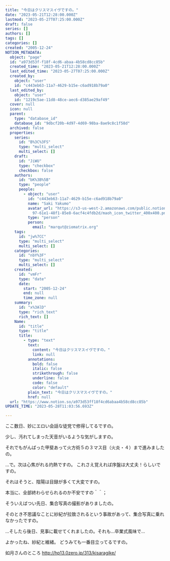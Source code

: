 ```yaml
---
title: "今日はクリスマスイヴですの。"
date: "2023-05-21T12:28:00.000Z"
lastmod: "2023-05-27T07:25:00.000Z"
draft: false
series: []
authors: []
tags: []
categories: []
created: "2005-12-24"
NOTION_METADATA:
  object: "page"
  id: "a973d53f-f18f-4cd6-abaa-4b58cd8cc85b"
  created_time: "2023-05-21T12:28:00.000Z"
  last_edited_time: "2023-05-27T07:25:00.000Z"
  created_by:
    object: "user"
    id: "c443eb63-11a7-4629-b15e-c6ad918b79a0"
  last_edited_by:
    object: "user"
    id: "1219c5ae-11d8-48ce-aec6-d385ae29af49"
  cover: null
  icon: null
  parent:
    type: "database_id"
    database_id: "9dbcf20b-4d97-4d69-98ba-8ae9c8c1f58d"
  archived: false
  properties:
    series:
      id: "B%3C%3FS"
      type: "multi_select"
      multi_select: []
    draft:
      id: "JiWU"
      type: "checkbox"
      checkbox: false
    authors:
      id: "bK%3B%5B"
      type: "people"
      people:
        - object: "user"
          id: "c443eb63-11a7-4629-b15e-c6ad918b79a0"
          name: "Saki Yakumo"
          avatar_url: "https://s3-us-west-2.amazonaws.com/public.notion-static.com/3ad1c4\
            97-61e1-48f1-85e8-6acf4c4fdb2d/maoh_icon_twitter_400x400.png"
          type: "person"
          person:
            email: "marqut@ziomatrix.org"
    tags:
      id: "jw%7CC"
      type: "multi_select"
      multi_select: []
    categories:
      id: "nbY%3F"
      type: "multi_select"
      multi_select: []
    created:
      id: "vmFr"
      type: "date"
      date:
        start: "2005-12-24"
        end: null
        time_zone: null
    summary:
      id: "x%3AlD"
      type: "rich_text"
      rich_text: []
    Name:
      id: "title"
      type: "title"
      title:
        - type: "text"
          text:
            content: "今日はクリスマスイヴですの。"
            link: null
          annotations:
            bold: false
            italic: false
            strikethrough: false
            underline: false
            code: false
            color: "default"
          plain_text: "今日はクリスマスイヴですの。"
          href: null
  url: "https://www.notion.so/a973d53ff18f4cd6abaa4b58cd8cc85b"
UPDATE_TIME: "2023-05-28T11:03:56.693Z"

---
```

<link rel="stylesheet" href="https://cdn.jsdelivr.net/npm/katex@0.16.2/dist/katex.min.css" integrity="sha384-bYdxxUwYipFNohQlHt0bjN/LCpueqWz13HufFEV1SUatKs1cm4L6fFgCi1jT643X" crossorigin="anonymous">


ここ数日、妙にエロい会話な徒党で修得してるですの。


少し、汚れてしまった天音がいるような気がしますの。


それでもがんばった甲斐あって火方術５の３マス目（火炎・４）まで進みましたの。


…で。次は心焦がれる灼熱ですの。 これさえ覚えれば序盤は大丈夫！らしいですの。


それはそうと、陰陽は目録が多くて大変ですの。


本当に、全部終わらせられるのか不安ですの＾＾；


そういえばつい先日、集合写真の撮影がありましたの。


そのとき不思議なことに紗紀が拉致されるという事故があって、集合写真に乗れなかったですの。


…そしたら後日、見事に載せてくれましたの。それも…卒業式風味で…


よかったね、紗紀と維緒。 どうみても一番目立ってるですの。


如月さんのところ http://hp13.0zero.jp/313/kisaragike/

